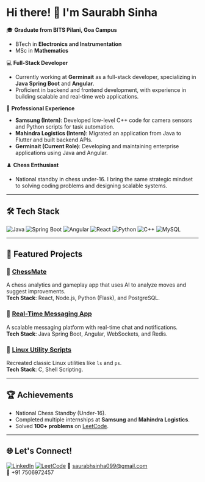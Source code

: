 # Hi there! 👋 I'm Saurabh Sinha

🎓 **Graduate from BITS Pilani, Goa Campus**  
- BTech in **Electronics and Instrumentation**  
- MSc in **Mathematics**

💻 **Full-Stack Developer**  
- Currently working at **Germinait** as a full-stack developer, specializing in **Java Spring Boot** and **Angular**.  
- Proficient in backend and frontend development, with experience in building scalable and real-time web applications.

🌟 **Professional Experience**  
- **Samsung (Intern)**: Developed low-level C++ code for camera sensors and Python scripts for task automation.  
- **Mahindra Logistics (Intern)**: Migrated an application from Java to Flutter and built backend APIs.  
- **Germinait (Current Role)**: Developing and maintaining enterprise applications using Java and Angular.

♟️ **Chess Enthusiast**  
- National standby in chess under-16. I bring the same strategic mindset to solving coding problems and designing scalable systems.

---

## 🛠️ Tech Stack
![Java](https://img.shields.io/badge/Java-ED8B00?style=for-the-badge&logo=java&logoColor=white)
![Spring Boot](https://img.shields.io/badge/Spring%20Boot-6DB33F?style=for-the-badge&logo=spring-boot&logoColor=white)
![Angular](https://img.shields.io/badge/Angular-DD0031?style=for-the-badge&logo=angular&logoColor=white)
![React](https://img.shields.io/badge/React-20232A?style=for-the-badge&logo=react&logoColor=61DAFB)
![Python](https://img.shields.io/badge/Python-3776AB?style=for-the-badge&logo=python&logoColor=white)
![C++](https://img.shields.io/badge/C++-00599C?style=for-the-badge&logo=cplusplus&logoColor=white)
![MySQL](https://img.shields.io/badge/MySQL-4479A1?style=for-the-badge&logo=mysql&logoColor=white)

---

## 📂 Featured Projects
### 🔗 [ChessMate](#)  
A chess analytics and gameplay app that uses AI to analyze moves and suggest improvements.  
**Tech Stack**: React, Node.js, Python (Flask), and PostgreSQL.

### 🔗 [Real-Time Messaging App](#)  
A scalable messaging platform with real-time chat and notifications.  
**Tech Stack**: Java Spring Boot, Angular, WebSockets, and Redis.

### 🔗 [Linux Utility Scripts](#)  
Recreated classic Linux utilities like `ls` and `ps`.  
**Tech Stack**: C, Shell Scripting.

---

## 🏆 Achievements
- National Chess Standby (Under-16).  
- Completed multiple internships at **Samsung** and **Mahindra Logistics**.  
- Solved **100+ problems** on [LeetCode](https://leetcode.com/saurabh099/).

---

## 🌐 Let's Connect!
[![LinkedIn](https://img.shields.io/badge/LinkedIn-0A66C2?style=for-the-badge&logo=linkedin&logoColor=white)](https://www.linkedin.com/in/saurabh-sinha-b1a056189/)
[![LeetCode](https://img.shields.io/badge/LeetCode-FFA116?style=for-the-badge&logo=leetcode&logoColor=black)](https://leetcode.com/saurabh099/)
📧 saurabhsinha099@gmail.com  
📱 +91 7506972457


<!--
**lucifer081099/lucifer081099** is a ✨ _special_ ✨ repository because its `README.md` (this file) appears on your GitHub profile.

Here are some ideas to get you started:

- 🔭 I’m currently working on ...
- 🌱 I’m currently learning ...
- 👯 I’m looking to collaborate on ...
- 🤔 I’m looking for help with ...
- 💬 Ask me about ...
- 📫 How to reach me: ...
- 😄 Pronouns: ...
- ⚡ Fun fact: ...
-->
